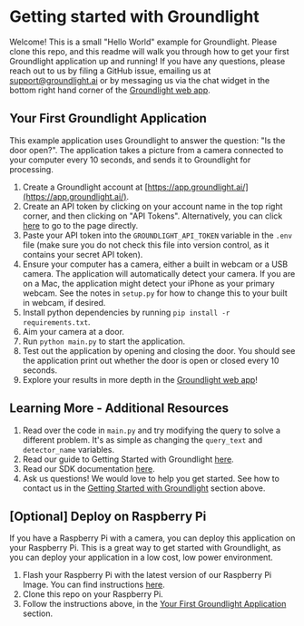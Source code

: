 # Getting started with Groundlight
Welcome! This is a small "Hello World" example for Groundlight. Please clone this repo, and this readme will walk you through how to get your first Groundlight application up and running! If you have any questions, please reach out to us by filing a GitHub issue, emailing us at support@groundlight.ai or by messaging us via the chat widget in the bottom right hand corner of the [Groundlight web app](https://app.groundlight.ai/).

## Your First Groundlight Application
This example application uses Groundlight to answer the question: "Is the door open?". The application takes a picture from a camera connected to your computer every 10 seconds, and sends it to Groundlight for processing. 

1. Create a Groundlight account at [https://app.groundlight.ai/](https://app.groundlight.ai/). 
2. Create an API token by clicking on your account name in the top right corner, and then clicking on "API Tokens". Alternatively, you can click [here](https://app.groundlight.ai/reef/my-account/api-tokens) to go to the page directly.
3. Paste your API token into the `GROUNDLIGHT_API_TOKEN` variable in the `.env` file (make sure you do not check this file into version control, as it contains your secret API token). 
4. Ensure your computer has a camera, either a built in webcam or a USB camera. The application will automatically detect your camera. If you are on a Mac, the application might detect your iPhone as your primary webcam. See the notes in `setup.py` for how to change this to your built in webcam, if desired.
5. Install python dependencies by running `pip install -r requirements.txt`.
6. Aim your camera at a door.
7. Run `python main.py` to start the application.
8. Test out the application by opening and closing the door. You should see the application print out whether the door is open or closed every 10 seconds.
9. Explore your results in more depth in the [Groundlight web app](https://app.groundlight.ai/reef/)!

## Learning More - Additional Resources
1. Read over the code in `main.py` and try modifying the query to solve a different problem. It's as simple as changing the `query_text` and `detector_name` variables.
2. Read our guide to Getting Started with Groundlight [here](https://code.groundlight.ai/python-sdk/docs/getting-started).
3. Read our SDK documentation [here](https://code.groundlight.ai/python-sdk/api-reference-docs/).
4. Ask us questions! We would love to help you get started. See how to contact us in the [Getting Started with Groundlight](#getting-started-with-groundlight) section above.

## [Optional] Deploy on Raspberry Pi
If you have a Raspberry Pi with a camera, you can deploy this application on your Raspberry Pi. This is a great way to get started with Groundlight, as you can deploy your application in a low cost, low power environment.
1. Flash your Raspberry Pi with the latest version of our Raspberry Pi Image. You can find instructions [here](https://github.com/groundlight/groundlight-pi-gen?tab=readme-ov-file#groundlight-pi-gen-os-images-for-raspberry-pi-with-groundlight-tools).
2. Clone this repo on your Raspberry Pi.
3. Follow the instructions above, in the [Your First Groundlight Application](#your-first-groundlight-application) section.
